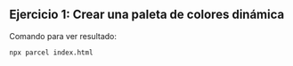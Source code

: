 ## Ejercicio 1: Crear una paleta de colores dinámica

Comando para ver resultado:

```bash
npx parcel index.html
```
